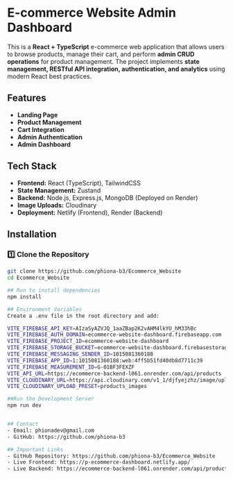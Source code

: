 
# E-commerce Website Admin Dashboard

This is a **React + TypeScript** e-commerce web application that allows users to browse products, manage their cart, and perform **admin CRUD operations** for product management. The project implements **state management, RESTful API integration, authentication, and analytics** using modern React best practices.


## Features

- **Landing Page**
- **Product Management**
- **Cart Integration**
- **Admin Authentication**
- **Admin Dashboard**


## Tech Stack

- **Frontend:** React (TypeScript), TailwindCSS  
- **State Management:** Zustand  
- **Backend:** Node.js, Express.js, MongoDB (Deployed on Render)  
- **Image Uploads:** Cloudinary  
- **Deployment:** Netlify (Frontend), Render (Backend)  

## Installation

### **1️⃣ Clone the Repository**
```sh
git clone https://github.com/phiona-b3/Ecommerce_Website
cd Ecommerce_Website

## Run to install dependencies
npm install

## Environment Variables
Create a .env file in the root directory and add:

VITE_FIREBASE_API_KEY=AIzaSyAZVJQ_1aaZBap2K2vAHM4lkYU_hM33hBc
VITE_FIREBASE_AUTH_DOMAIN=ecommerce-website-dashboard.firebaseapp.com
VITE_FIREBASE_PROJECT_1D=ecommerce-website-dashboard
VITE_FIREBASE_STORAGE_BUCKET=ecommerce-website-dashboard.firebasestorage.app
VITE_FIREBASE_MESSAGING_SENDER_ID=1015081360188
VITE_FIREBASE_APP_ID=1:1015081360188:web:4ff5b51fd40db8d7711c39
VITE_FIREBASE_MEASUREMENT_ID=G-01BF3FEXZF
VITE_API_URL=https://ecommerce-backend-l061.onrender.com/api/products
VITE_CLOUDINARY_URL=https://api.cloudinary.com/v1_1/djfyejzhz/image/upload
VITE_CLOUDINARY_UPLOAD_PRESET=products_images

##Run the Development Server
npm run dev


## Contact
- Email: phionadev@gmail.com
- GitHub: https://github.com/phiona-b3

## Important Links
- GitHub Repository: https://github.com/phiona-b3/Ecommerce_Website
- Live Frontend: https://p-ecommerce-dashboard.netlify.app/
- Live Backend: https://ecommerce-backend-l061.onrender.com/api/products